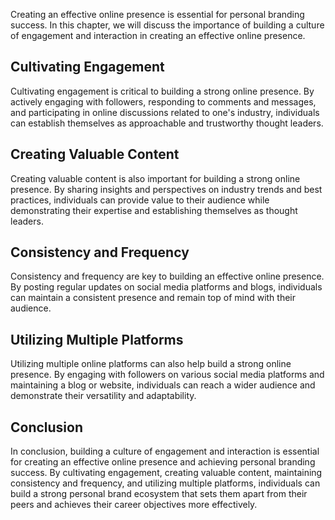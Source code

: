 
Creating an effective online presence is essential for personal branding success. In this chapter, we will discuss the importance of building a culture of engagement and interaction in creating an effective online presence.

Cultivating Engagement
----------------------

Cultivating engagement is critical to building a strong online presence. By actively engaging with followers, responding to comments and messages, and participating in online discussions related to one's industry, individuals can establish themselves as approachable and trustworthy thought leaders.

Creating Valuable Content
-------------------------

Creating valuable content is also important for building a strong online presence. By sharing insights and perspectives on industry trends and best practices, individuals can provide value to their audience while demonstrating their expertise and establishing themselves as thought leaders.

Consistency and Frequency
-------------------------

Consistency and frequency are key to building an effective online presence. By posting regular updates on social media platforms and blogs, individuals can maintain a consistent presence and remain top of mind with their audience.

Utilizing Multiple Platforms
----------------------------

Utilizing multiple online platforms can also help build a strong online presence. By engaging with followers on various social media platforms and maintaining a blog or website, individuals can reach a wider audience and demonstrate their versatility and adaptability.

Conclusion
----------

In conclusion, building a culture of engagement and interaction is essential for creating an effective online presence and achieving personal branding success. By cultivating engagement, creating valuable content, maintaining consistency and frequency, and utilizing multiple platforms, individuals can build a strong personal brand ecosystem that sets them apart from their peers and achieves their career objectives more effectively.

